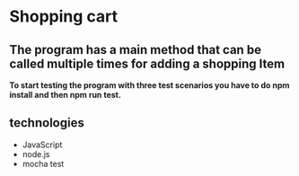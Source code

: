 # Shopping cart
## The program has a main method that can be called multiple times for adding a shopping Item


**To start testing the program with three test scenarios you have to do npm install and then npm run test.**



## technologies
 * JavaScript
 * node.js
 * mocha test

